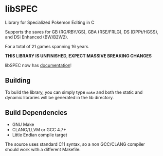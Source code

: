 libSPEC
=======
Library for Specialized Pokemon Editing in C

Supports the saves for GB (RG/RBY/GS), GBA (RSE/FRLG), DS (DPPt/HGSS), and DSi Enhanced (BW/B2W2).

For a total of 21 games spanning 16 years.

**THIS LIBRARY IS UNFINISHED, EXPECT MASSIVE BREAKING CHANGES**

libSPEC now has [documentation](http://chase-san.github.io/libspec/)!

Building
-------

To build the library, you can simply type `make` and both the static and dynamic libraries will be generated in the lib directory.

Build Dependencies
-------

* GNU Make
* CLANG/LLVM or GCC 4.7+
* Little Endian compile target

The source uses standard C11 syntax, so a non GCC/CLANG compiler should work with a different Makefile.